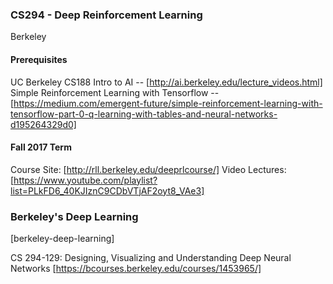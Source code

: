 

### CS294 - Deep Reinforcement Learning
Berkeley

#### Prerequisites
UC Berkeley CS188 Intro to AI -- [http://ai.berkeley.edu/lecture_videos.html]
Simple Reinforcement Learning with Tensorflow -- [https://medium.com/emergent-future/simple-reinforcement-learning-with-tensorflow-part-0-q-learning-with-tables-and-neural-networks-d195264329d0]

#### Fall 2017 Term
Course Site: [http://rll.berkeley.edu/deeprlcourse/]
Video Lectures: [https://www.youtube.com/playlist?list=PLkFD6_40KJIznC9CDbVTjAF2oyt8_VAe3]


### Berkeley's Deep Learning
[berkeley-deep-learning]

CS 294-129: Designing, Visualizing and Understanding Deep Neural Networks [https://bcourses.berkeley.edu/courses/1453965/]

 

